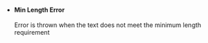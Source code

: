 - #### Min Length Error
	Error is thrown when the text does not meet the minimum length requirement
